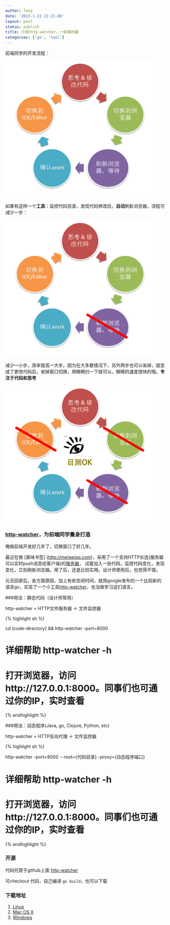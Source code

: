 ```yaml
---
author: feng
date: '2013-1-22 22-21-00'
layout: post
status: publish
title: 介绍http-watcher，一前端利器
categories: ['go', 'tool']
---
```


前端同学的开发流程：

![前端开发流程](/imgs/front-end-cycle.png)

如果有这样一个**工具**：监控代码目录，发现代码修改后，**自动**刷新浏览器，流程可减少一步：

![省去刷新](/imgs/front-end-cycle-4.png)

减少一小步，效率提高一大步。因为在大多数情况下，另外两步也可以省掉，就变成了更改代码后，省掉窗口切换，用眼睛扫一下就可以。眼睛的速度很快的哦。**专注于代码和思考**

![省去切换](/imgs/front-end-cycle-2.png)

### [http-watcher](https://github.com/shenfeng/http-watcher)，为前端同学量身打造

俺做前端开发好几年了，切换窗口了好几年。

最近在做 [美味书签] (http://meiweisq.com)，采用了一个支持HTTP长连(服务器可以实时push消息给客户端)的[服务器](https://github.com/shenfeng/http-kit)，
试着加入一些代码，监控代码变化，发现变化，立刻刷新浏览器。用了后，还是比较实用。设计师使用后，也觉得不错。

元旦回家后，各方面原因，加上有些空闲时间，就用google发布的一个比较新的语言go，实现了一个小工具[http-watcher](https://github.com/shenfeng/http-watcher)，也当做学习这们语言。

###用法：静态代码（设计师常用）

http-watcher = HTTP文件服务器 ＋ 文件监控器

{% highlight sh %}

cd {code-directory} && http-watcher -port=8000
# 详细帮助 http-watcher -h
# 打开浏览器，访问http://127.0.0.1:8000。同事们也可通过你的IP，实时查看

{% endhighlight %}

###用法：动态程序(Java, go, Clojure, Python, etc)

http-watcher = HTTP反向代理 ＋ 文件监控器

{% highlight sh %}

http-watcher -port=8000 －root={代码目录} -proxy={动态程序端口}
# 详细帮助 http-watcher -h
# 打开浏览器，访问http://127.0.0.1:8000。同事们也可通过你的IP，实时查看

{% endhighlight %}

### 开源
代码托管于github上面 [http-watcher](https://github.com/shenfeng/http-watcher)

可checkout 代码，自己编译 `go build`，也可以下载

### 下载地址
1. [Linux](http://http-watcher.googlecode.com/files/http-watcher-linux)
2. [Mac OS X](http://http-watcher.googlecode.com/files/http-watcher-osx)
3. [Windows](http://http-watcher.googlecode.com/files/http-watcher-win.exe)
